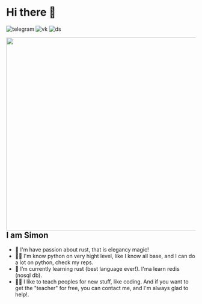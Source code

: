 # Hi there 👋

![telegram](https://img.shields.io/badge/Telegram%20-lixelv-lightblue?logo=Telegram&link=https%3A%2F%2Ft.me%2Flixelv)
![vk](https://img.shields.io/badge/Vk%20-lixelv-blue?logo=Vk&link=https%3A%2F%2Fvk.com%2Flixel_v)
![ds](https://img.shields.io/badge/Discord%20-lixelv-purple?logo=Discord)
<div alighn="left">

<img
      width="512"
      align="right"
      src="https://github-readme-stats.vercel.app/api/top-langs/?username=lixelv&layout=compact&theme=dark&show_icons=true)">
  </div>

## I am Simon

- 👀 I'm have passion about rust, that is elegancy magic!
- 🧑‍💻 I'm know python on very hight level, like I know all base, and I can do a lot on python, check my reps.
- 🌱 I’m currently learning rust (best language ever!). I'ma learn redis (nosql db).
- 🧑‍🏫 I like to teach peoples for new stuff, like coding. And if you want to get the "teacher" for free, you can contact me, and I'm always glad to help!.
